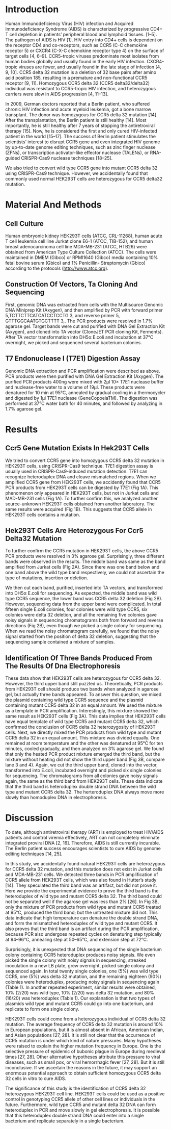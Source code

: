# Introduction

Human Immunodeficiency Virus (HIV) infection and Acquired Immunodeficiency Syndrome (AIDS) is characterized by progressive CD4+ T cell depletion in patients’ peripheral blood and lymphoid tissues. [1–5]. The pathogen of AIDS is HIV [1]. HIV entry into CD4+ cells is dependent on the receptor CD4 and co-receptors, such as CCR5 (C-C chemokine receptor 5) or CXCR4 (C-X-C chemokine receptor type 4) on the surface of target cells [4, 6–9]. CCR5-tropic viruses predominate most isolates from human bodies globally and usually found in the early HIV infection. CXCR4-tropic viruses are fewer, and usually found in the late stage of infection [4, 9, 10]. CCR5 delta 32 mutation is a deletion of 32 base pairs after amino acid position 185, resulting in a premature and non-functional CCR5 receptor [9, 11]. Homozygous CCR5 delta 32 (CCR5 delta32/delta32) individual was resistant to CCR5-tropic HIV infection, and heterozygous carriers were slow in AIDS progression [4, 11–13].

In 2009, German doctors reported that a Berlin patient, who suffered chronic HIV infection and acute myeloid leukemia, got a bone marrow transplant. The donor was homozygous for CCR5 delta 32 mutation [14]. After the transplantation, the Berlin patient is still healthy [14]. Most importantly, he is still healthy after 7 years of stopping the antiretroviral therapy [15]. Now, he is considered the first and only cured HIV-infected patient in the world [15–17]. The success of Berlin patient stimulates the scientists’ interest to disrupt CCR5 gene and even integrated HIV genome by up-to-date genome editing techniques, such as zinc finger nuclease (ZFNs), or transcription activator-like effector nuclease (TALENs), or RNA-guided CRISPR-Cas9 nuclease techniques [18–25].

We also tried to convert wild type CCR5 gene into mutant CCR5 delta 32 using CRISPR-Cas9 technique. However, we accidentally found that commonly used normal HEK293T cells are heterozygous for CCR5 delta32 mutation.

# Material And Methods

## Cell Culture

Human embryonic kidney HEK293T cells (ATCC, CRL-11268), human acute T cell leukemia cell line Jurkat clone E6-1 (ATCC, TIB-152), and human breast adenocarcinoma cell line MDA-MB-231 (ATCC, HTB26) were obtained from American Type Culture Collection (ATCC). The cells were maintained in DMEM (Gibco) or RPMI1640 (Gibco) media containing 10% fetal bovine serum (Gbico) and 1% Penicillin- Streptomycin (Gbico) according to the protocols (http://www.atcc.org).

## Construction Of Vectors, Ta Cloning And Sequencing

First, genomic DNA was extracted from cells with the Multisource Genomic DNA Miniprep Kit (Axygen), and then amplified by PCR with forward primer 5,TCTTCTTCATCATCCTCCTG 3, and reverse primer 5, GTTTGGCAATGTGCTTTT 3,. The PCR products were resolved in 1.7% agarose gel. Target bands were cut and purified with DNA Gel Extraction Kit (Axygen), and cloned into TA vector (CloneJET PCR cloning Kit, Ferments). After TA vector transformation into DH5α E.coli and incubation at 37°C overnight, we picked and sequenced several bacterium colonies.

## T7 Endonuclease I (T7E1) Digestion Assay

Genomic DNA extraction and PCR amplification were described as above. PCR products were then purified with DNA Gel Extraction Kit (Axygen). The purified PCR products 400ng were mixed with 2μl 10× T7E1 nuclease buffer and nuclease-free water to a volume of 19μl. These products were denatured for 10 min at 95°C, annealed by gradual cooling in a thermocycler and digested by 1μl T7E1 nuclease (GeneCopoeiaTM). The digestion was performed at 37°C water bath for 40 minutes, and followed by analyzing in 1.7% agarose gel.

# Results

## Ccr5 Gene Mutation Exists In Hek293T Cells

We tried to convert CCR5 gene into homozygous CCR5 delta 32 mutation in HEK293T cells, using CRISPR-Cas9 technique. T7E1 digestion assay is usually used in CRISPR-Cas9-induced mutation detection. T7E1 can recognize heteroduplex DNA and cleave mismatched regions. When we amplified CCR5 gene from HEK293T cells, we accidently found that CCR5 PCR products from HEK293T cells can be digested by T7E1 (Fig 1A). This phenomenon only appeared in HEK293T cells, but not in Jurkat cells and MAD-MB-231 cells (Fig 1A). To further confirm this, we analyzed another source-unknown HEK293T cells obtained from another laboratory. The same results were acquired (Fig 1B). This suggests that CCR5 allele in HEK293T cells contains a mutation.

## Hek293T Cells Are Heterozygous For Ccr5 Delta32 Mutation

To further confirm the CCR5 mutation in HEK293T cells, the above CCR5 PCR products were resolved in 3% agarose gel. Surprisingly, three different bands were observed in the results. The middle band was same as the band amplified from Jurkat cells (Fig 2A). Since there was one band below and one band above the wild type band respectively, we could not ascertain the type of mutations, insertion or deletion.

We then cut each band, purified, inserted into TA vectors, and transformed into DH5α E.coli for sequencing. As expected, the middle band was wild type CCR5 sequence, the lower band was CCR5 delta 32 deletion (Fig 2B). However, sequencing data from the upper band were complicated. In total fifteen single E.coli colonies, four colonies were wild type CCR5, six colonies were delta 32 deletion, and all the remaining five colonies gave noisy signals in sequencing chromatograms both from forward and reverse directions (Fig 2B), even though we picked a single colony for sequencing. When we read the noisy chromatogram carefully, we found that the noisy signal started from the position of delta 32 deletion, suggesting that the sequencing sample contained a mixture of samples.

## Identification Of Three Bands Produced From The Results Of Dna Electrophoresis

These data show that HEK293T cells are heterozygous for CCR5 delta 32. However, the third upper band still puzzled us. Theoretically, PCR products from HEK293T cell should produce two bands when analyzed in agarose gel, but actually three bands appeared. To answer this question, we mixed the plasmid containing wild type CCR5 sequence and the plasmid containing mutant CCR5 delta 32 in an equal amount. We used the mixture as a template in PCR amplification. Interestingly, this mixture showed the same result as HEK293T cells (Fig 3A). This data implies that HEK293T cells have equal template of wild type CCR5 and mutant CCR5 delta 32, which confirmed the conclusion of CCR5 delta 32 heterozygosity of HEK293T cells. Next, we directly mixed the PCR products from wild type and mutant CCR5 delta 32 in an equal amount. This mixture was divided equally. One remained at room temperature and the other was denatured at 95°C for ten minutes, cooled gradually, and then analyzed on 3% agarose gel. We found that only the heated PCR product mixture emerged the third band, but the mixture without heating did not show the third upper band (Fig 3B, compare lane 3 and 4). Again, we cut the third upper band, cloned into the vector, transformed into E.coli, incubated overnight and picked six single colonies for sequencing. The chromatograms from all colonies gave noisy signals again, the same as the third band from HEK293T cells. These data indicate that the third band is heteroduplex double strand DNA between the wild type and mutant CCR5 delta 32. The herteroduplex DNA always move more slowly than homoduplex DNA in electrophoresis.

# Discussion

To date, although antiretroviral therapy (ART) is employed to treat HIV/AIDS patients and control viremia effectively, ART can not completely eliminate integrated proviral DNA [2, 16]. Therefore, AIDS is still currently incurable. The Berlin patient success encourages scientists to cure AIDS by genome editing techniques [14, 25].

In this study, we accidentally found natural HEK293T cells are heterozygous for CCR5 delta 32 mutation, and this mutation does not exist in Jurkat cells and MDA-MB-231 cells. We detected three bands in PCR amplification of CCR5 allele from HEK293T cells, which was also found in Hutter’s study [14]. They speculated the third band was an artifact, but did not prove it. Here we provide the experimental evidence to prove the third band is the heteroduplex of wild type and mutant CCR5 delta 32. The third band could not be separated well if the agarose gel was less than 2% [26]. In Fig 3B, only the mixture of PCR products from wild type and mutant CCR5 treated at 95°C, produced the third band; but the untreated mixture did not. This data indicate that high temperature can denature the double strand DNA, and form the mismatched heteroduplex of wild type and mutant CCR5. It also proves that the third band is an artifact during the PCR amplification, because PCR also undergoes repeated cycles on denaturing step typically at 94–96°C, annealing step at 50–65°C, and extension step at 72°C.

Surprisingly, it is unexpected that DNA sequencing of the single bacterium colony containing CCR5 heteroduplex produces noisy signals. We even picked the single colony with noisy signals in sequencing, streaked inoculation in a new LB plate, grew overnight, picked single colony and sequenced again. In total twenty single colonies, one (5%) was wild type CCR5, one (5%) was delta 32 mutation, and the remaining eighteen (90%) colonies were heteroduplex, producing noisy signals in sequencing again (Table 1). In another repeated experiment, similar results were obtained, 10% (2/20) was wild type, 10% (2/20) was delta 32 mutation, and 80% (16/20) was heteroduplex (Table 1). Our explanation is that two types of plasmids wild type and mutant CCR5 could go into one bacterium, and replicate to form one single colony.

HEK293T cells could come from a heterozygous individual of CCR5 delta 32 mutation. The average frequency of CCR5 delta 32 mutation is around 10% in European populations, but it is almost absent in African, American Indian, and Asian populations [27, 28]. It is still not clear that the occurrence of CCR5 mutation is under which kind of nature pressures. Many hypotheses were raised to explain the higher mutation frequency in Europe. One is the selective pressure of epidemic of bubonic plague in Europe during medieval times [27, 28]. Other alternative hypotheses attribute this pressure to viral diseases, such as small pox, or viral hemorrhagic fever [27, 28]. But it is still inconclusive. If we ascertain the reasons in the future, it may support an enormous potential approach to obtain sufficient homozygous CCR5 delta 32 cells in vitro to cure AIDS.

The significance of this study is the identification of CCR5 delta 32 heterozygous HEK293T cell line. HEK293T cells could be used as a positive control in genotyping CCR5 allele of other cell lines or individuals in the future. Furthermore, wild type CCR5 and mutant delta 32 DNA can form heteroduplex in PCR and move slowly in gel electrophoresis. It is possible that this heteroduplex double strand DNA could enter into a single bacterium and replicate separately in a single bacterium.

